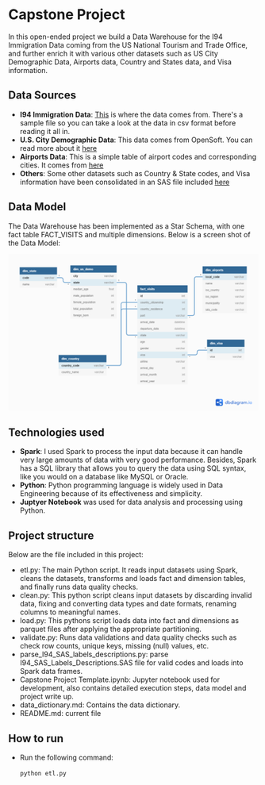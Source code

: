 # Capstone Project

In this open-ended project we build a Data Warehouse for the I94 Immigration Data coming from the US National Tourism and Trade Office, and further enrich it with various other datasets such as US City Demographic Data, Airports data, Country and States data, and Visa information.


## Data Sources

* **I94 Immigration Data**: [This](https://travel.trade.gov/research/reports/i94/historical/2016.html) is where the data comes from. There's a sample file so you can take a look at the data in csv format before reading it all in. 
* **U.S. City Demographic Data**: This data comes from OpenSoft. You can read more about it [here](https://public.opendatasoft.com/explore/dataset/us-cities-demographics/export/)
* **Airports Data**: This is a simple table of airport codes and corresponding cities. It comes from [here](https://datahub.io/core/airport-codes#data)
* **Others**: Some other datasets such as Country & State codes, and Visa information have been consolidated in an SAS file included [here](https://github.com/ashu20777/Udacity_Data_Engineering/blob/master/Capstone_Project/data/I94_SAS_Labels_Descriptions.SAS) 


## Data Model

The Data Warehouse has been implemented as a Star Schema, with one fact table FACT_VISITS and multiple dimensions. Below is a screen shot of the Data Model:

![](images/Data_Model.png)


## Technologies used

* **Spark**: I used Spark to process the input data because it can handle very large amounts of data with very good performance. Besides, Spark has a SQL library that allows you to query the data using SQL syntax, like you would on a database like MySQL or Oracle.
* **Python**: Python programming language is widely used in Data Engineering because of its effectiveness and simplicity.
* **Juptyer Notebook** was used for data analysis and processing using Python.


## Project structure

Below are the file included in this project:

- etl.py: The main Python script. It reads input datasets using Spark, cleans the datasets, transforms and loads fact and dimension tables, and finally runs data quality checks.
- clean.py: This python script cleans input datasets by discarding invalid data, fixing and converting data types and date formats, renaming columns to meaningful names.
- load.py: This pythons script loads data into fact and dimensions as parquet files after applying the appropriate partitioning.
- validate.py: Runs data validations and data quality checks such as check row counts, unique keys, missing (null) values, etc.
- parse_I94_SAS_labels_descriptions.py: parse I94_SAS_Labels_Descriptions.SAS file for valid codes and loads into Spark data frames.
- Capstone Project Template.ipynb: Jupyter notebook used for development, also contains detailed execution steps, data model and project write up.
- data_dictionary.md: Contains the data dictionary.
- README.md: current file


## How to run

- Run the following command:

	`python etl.py`